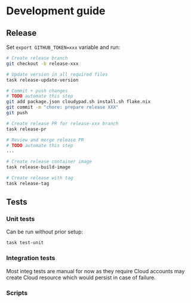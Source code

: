 # Development guide

## Release

Set `export GITHUB_TOKEN=xxx` variable and run:

```sh
# Create release branch
git checkout -b release-xxx

# Update version in all required files
task release-update-version

# Commit + push changes 
# TODO automate this step
git add package.json cloudypad.sh install.sh flake.nix
git commit -m "chore: prepare release XXX"
git push

# Create release PR for release-xxx branch
task release-pr

# Review and merge release PR
# TODO automate this step
...

# Create release container image
task release-build-image

# Create release with tag
task release-tag
```

## Tests

### Unit tests

Can be run without prior setup:

```sh
task test-unit
```

### Integration tests

Most integ tests are manual for now as they require Cloud accounts may create Cloud resource which would persist in case of failure.

### Scripts